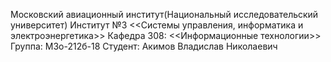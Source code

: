 Московский авиационный институт(Национальный исследовательский университет)
Институт №3 <<Системы управления, информатика и электроэнергетика>>
Кафедра 308: <<Информационные технологии>>
Группа: М3о-212б-18
Студент: Акимов Владислав Николаевич
